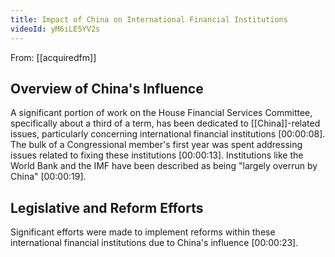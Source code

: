 ```yaml
---
title: Impact of China on International Financial Institutions
videoId: yM6iLE5YV2s
---
```


From: [[acquiredfm]] <br/> 

## Overview of China's Influence
A significant portion of work on the House Financial Services Committee, specifically about a third of a term, has been dedicated to [[China]]-related issues, particularly concerning international financial institutions <a class="yt-timestamp" data-t="00:00:08">[00:00:08]</a>. The bulk of a Congressional member's first year was spent addressing issues related to fixing these institutions <a class="yt-timestamp" data-t="00:00:13">[00:00:13]</a>. Institutions like the World Bank and the IMF have been described as being "largely overrun by China" <a class="yt-timestamp" data-t="00:00:19">[00:00:19]</a>.

## Legislative and Reform Efforts
Significant efforts were made to implement reforms within these international financial institutions due to China's influence <a class="yt-timestamp" data-t="00:00:23">[00:00:23]</a>.